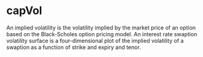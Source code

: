 # capVol
An implied volatility is the volatility implied by the market price of an option based on the Black-Scholes option pricing model. An interest rate swaption volatility surface is a four-dimensional plot of the implied volatility of a swaption as a function of strike and expiry and tenor. 
